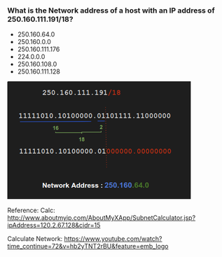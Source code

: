 ### What is the Network address of a host with an IP address of 250.160.111.191/18?

- 250.160.64.0
- 250.160.0.0
- 250.160.111.176
- 224.0.0.0
- 250.160.108.0
- 250.160.111.128

![alt text](network_address.png)

Reference: 
Calc:
http://www.aboutmyip.com/AboutMyXApp/SubnetCalculator.jsp?ipAddress=120.2.67.128&cidr=15

Calculate Network:
https://www.youtube.com/watch?time_continue=72&v=hb2yTNT2rBU&feature=emb_logo
